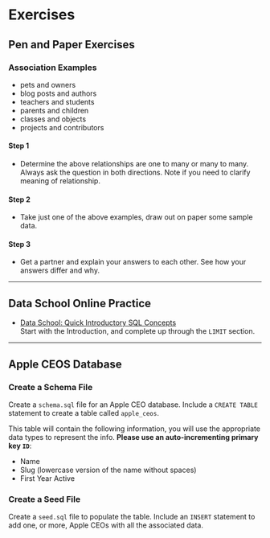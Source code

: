 # Exercises

## Pen and Paper Exercises

### Association Examples

* pets and owners
* blog posts and authors
* teachers and students
* parents and children
* classes and objects
* projects and contributors

#### Step 1

* Determine the above relationships are one to many or many to many. Always ask the question in both directions. Note if you need to clarify meaning of relationship.

#### Step 2

* Take just one of the above examples, draw out on paper some sample data.

#### Step 3

* Get a partner and explain your answers to each other. See how your answers differ and why.

---

## Data School Online Practice

* [Data School: Quick Introductory SQL Concepts](https://dataschool.com/learn-sql/introduction/) <br/> Start with the Introduction, and complete up through the `LIMIT` section.

---

## Apple CEOS Database

### Create a Schema File

Create a `schema.sql` file for an Apple CEO database. Include a `CREATE TABLE` statement to create a table called `apple_ceos`.

This table will contain the following information, you will use the appropriate data types to represent the info.
__Please use an auto-incrementing primary key `ID`__:

* Name
* Slug (lowercase version of the name without spaces)
* First Year Active

### Create a Seed File

Create a `seed.sql` file to populate the table. Include an `INSERT` statement to add one, or more, Apple CEOs with all the associated data.
